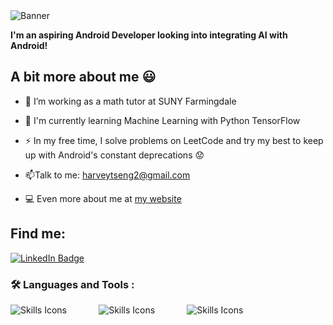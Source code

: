<div id="header">
  <img src="src/assets/github-header-image.png" alt="Banner"/>

  **I'm an aspiring Android Developer looking into integrating AI with Android!**
</div>

<div id="about">
  <h2> A bit more about me 😃</h2>

- :telescope: I’m working as a math tutor at SUNY Farmingdale
  
- :seedling: I'm currently learning Machine Learning with Python TensorFlow

- :zap: In my free time, I solve problems on LeetCode and try my best to keep up with Android's constant deprecations 😟

- :mailbox:Talk to me: <a href="mailto:harveytseng2@gmail.com">harveytseng2@gmail.com</a>

- :computer: Even more about me at [my website](https://www.harveytseng.com/)
  
</div>

<div id="socials">
  <h2>Find me:</h2>
  <a target="_blank" href="https://www.linkedin.com/in/harvey-tseng">
    <img src="https://img.shields.io/badge/LinkedIn-blue?style=for-the-badge&logo=linkedin&logoColor=white" alt="LinkedIn Badge"/>
  </a>
</div>

### :hammer_and_wrench: Languages and Tools :
<div id="skills">
  <img src="https://skillicons.dev/icons?i=java,kotlin,androidstudio,firebase&theme=dark" alt="Skills Icons">
  &nbsp;&nbsp;&nbsp;&nbsp;&nbsp;  &nbsp;&nbsp;&nbsp;&nbsp;&nbsp;
  <img src="https://skillicons.dev/icons?i=python,fastapi,aws,redis&theme=dark" alt="Skills Icons">
  &nbsp;&nbsp;&nbsp;&nbsp;&nbsp;  &nbsp;&nbsp;&nbsp;&nbsp;&nbsp;
  <img src="https://skillicons.dev/icons?i=javascript,typescript,react,vite,tailwind&theme=dark" alt="Skills Icons">
</div>

<!--
**Verdenroz/Verdenroz** is a ✨ _special_ ✨ repository because its `README.md` (this file) appears on your GitHub profile.

Here are some ideas to get you started:

- 🔭 I’m currently working on ...
- 🌱 I’m currently learning ...
- 👯 I’m looking to collaborate on ...
- 🤔 I’m looking for help with ...
- 💬 Ask me about ...
- 📫 How to reach me: ...
- 😄 Pronouns: ...
- ⚡ Fun fact: ...
-->
